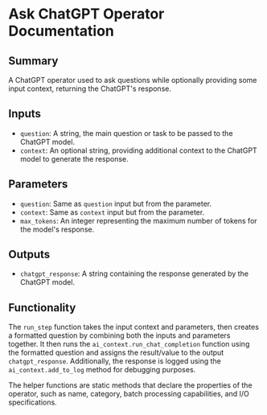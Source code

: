 # Ask ChatGPT Operator Documentation

## Summary
A ChatGPT operator used to ask questions while optionally providing some input context, returning the ChatGPT's response.

## Inputs
- `question`: A string, the main question or task to be passed to the ChatGPT model.
- `context`: An optional string, providing additional context to the ChatGPT model to generate the response.

## Parameters
- `question`: Same as `question` input but from the parameter.
- `context`: Same as `context` input but from the parameter.
- `max_tokens`: An integer representing the maximum number of tokens for the model's response.

## Outputs
- `chatgpt_response`: A string containing the response generated by the ChatGPT model.

## Functionality
The `run_step` function takes the input context and parameters, then creates a formatted question by combining both the inputs and parameters together. It then runs the `ai_context.run_chat_completion` function using the formatted question and assigns the result/value to the output `chatgpt_response`. Additionally, the response is logged using the `ai_context.add_to_log` method for debugging purposes.

The helper functions are static methods that declare the properties of the operator, such as name, category, batch processing capabilities, and I/O specifications.